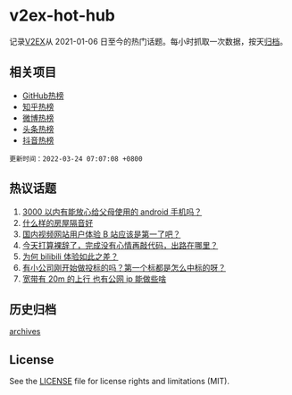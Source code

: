 # v2ex-hot-hub

 记录[V2EX](https://www.v2ex.com/)从 2021-01-06 日至今的热门话题。每小时抓取一次数据，按天[归档](archives)。
 
 ## 相关项目

- [GitHub热榜](https://github.com/lonnyzhang423/github-hot-hub)
- [知乎热榜](https://github.com/lonnyzhang423/zhihu-hot-hub)
- [微博热榜](https://github.com/lonnyzhang423/weibo-hot-hub)
- [头条热榜](https://github.com/lonnyzhang423/toutiao-hot-hub)
- [抖音热榜](https://github.com/lonnyzhang423/douyin-hot-hub)


 `更新时间：2022-03-24 07:07:08 +0800`

## 热议话题

1. [3000 以内有能放心给父母使用的 android 手机吗？](https://www.v2ex.com/t/842235)
1. [什么样的房屋隔音好](https://www.v2ex.com/t/842253)
1. [国内视频网站用户体验 B 站应该是第一了吧？](https://www.v2ex.com/t/842341)
1. [今天打算裸辞了，完成没有心情再敲代码，出路在哪里？](https://www.v2ex.com/t/842259)
1. [为何 bilibili 体验如此之差？](https://www.v2ex.com/t/842283)
1. [有小公司刚开始做投标的吗？第一个标都是怎么中标的呀？](https://www.v2ex.com/t/842285)
1. [宽带有 20m 的上行 也有公网 ip 能做些啥](https://www.v2ex.com/t/842262)

## 历史归档

[archives](archives)

## License

See the [LICENSE](LICENSE) file for license rights and limitations (MIT).
